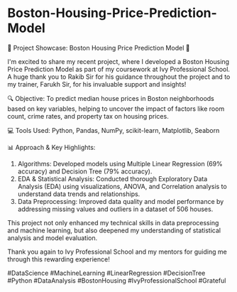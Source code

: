 # Boston-Housing-Price-Prediction-Model
🌟 Project Showcase: Boston Housing Price Prediction Model 🌟

I'm excited to share my recent project, where I developed a Boston Housing Price Prediction Model as part of my coursework at Ivy Professional School. A huge thank you to Rakib Sir for his guidance throughout the project and to my trainer, Farukh Sir, for his invaluable support and insights!

🔍 Objective: To predict median house prices in Boston neighborhoods based on key variables, helping to uncover the impact of factors like room count, crime rates, and property tax on housing prices.

💻 Tools Used: Python, Pandas, NumPy, scikit-learn, Matplotlib, Seaborn

📊 Approach & Key Highlights:
1. Algorithms: Developed models using Multiple Linear Regression (69% accuracy) and Decision Tree (79% accuracy).
2. EDA & Statistical Analysis: Conducted thorough Exploratory Data Analysis (EDA) using visualizations, ANOVA, and Correlation analysis to understand data trends and relationships.
3. Data Preprocessing: Improved data quality and model performance by addressing missing values and outliers in a dataset of 506 houses.

This project not only enhanced my technical skills in data preprocessing and machine learning, but also deepened my understanding of statistical analysis and model evaluation.

Thank you again to Ivy Professional School and my mentors for guiding me through this rewarding experience!

#DataScience #MachineLearning #LinearRegression #DecisionTree #Python #DataAnalysis #BostonHousing #IvyProfessionalSchool #Grateful
